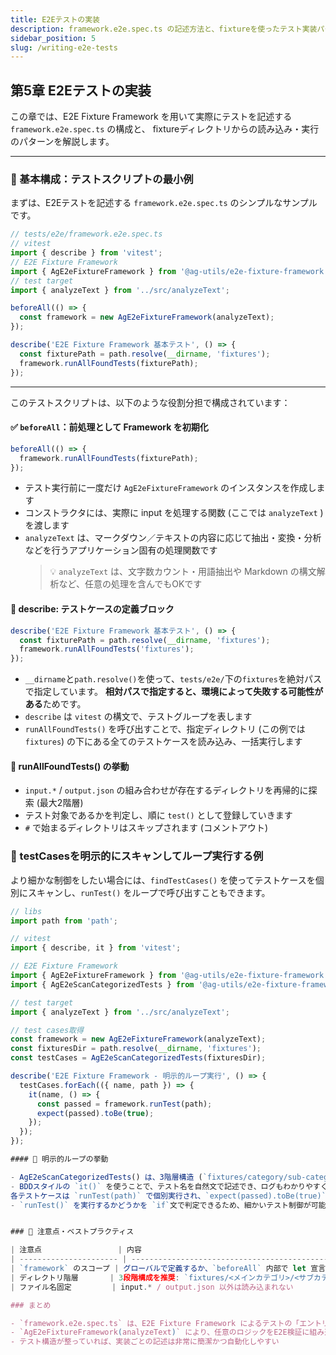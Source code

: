 ```yaml
---
title: E2Eテストの実装
description: framework.e2e.spec.ts の記述方法と、fixtureを使ったテスト実装パターンを解説します。
sidebar_position: 5
slug: /writing-e2e-tests
---
```


## 第5章 E2Eテストの実装

この章では、E2E Fixture Framework を用いて実際にテストを記述する `framework.e2e.spec.ts` の構成と、
fixtureディレクトリからの読み込み・実行のパターンを解説します。

---

### 🧪 基本構成：テストスクリプトの最小例

まずは、E2Eテストを記述する `framework.e2e.spec.ts` のシンプルなサンプルです。

```ts
// tests/e2e/framework.e2e.spec.ts
// vitest
import { describe } from 'vitest';
// E2E Fixture Framework
import { AgE2eFixtureFramework } from '@ag-utils/e2e-fixture-framework';
// test target
import { analyzeText } from '../src/analyzeText';

beforeAll(() => {
  const framework = new AgE2eFixtureFramework(analyzeText);
});

describe('E2E Fixture Framework 基本テスト', () => {
  const fixturePath = path.resolve(__dirname, 'fixtures');
  framework.runAllFoundTests(fixturePath);
});
```

---

このテストスクリプトは、以下のような役割分担で構成されています：

#### ✅ `beforeAll`：前処理として Framework を初期化

```typescript
beforeAll(() => {
  framework.runAllFoundTests(fixturePath);
});
```

- テスト実行前に一度だけ `AgE2eFixtureFramework` のインスタンスを作成します
- コンストラクタには、実際に input を処理する関数 (ここでは `analyzeText` ) を渡します
- `analyzeText` は、マークダウン／テキストの内容に応じて抽出・変換・分析などを行うアプリケーション固有の処理関数です
  > 💡 `analyzeText` は、文字数カウント・用語抽出や Markdown の構文解析など、任意の処理を含んでもOKです

#### 🧪 describe: テストケースの定義ブロック

```typescript
describe('E2E Fixture Framework 基本テスト', () => {
  const fixturePath = path.resolve(__dirname, 'fixtures');
  framework.runAllFoundTests('fixtures');
});
```

- `__dirname`と`path.resolve()`を使って、`tests/e2e/`下の`fixtures`を絶対パスで指定しています。
  **相対パスで指定すると、環境によって失敗する可能性がある**ためです。
- `describe` は `vitest` の構文で、テストグループを表します
- `runAllFoundTests()` を呼び出すことで、指定ディレクトリ (この例では `fixtures`) の下にある全てのテストケースを読み込み、一括実行します

#### 📁 runAllFoundTests() の挙動

- `input.*` / `output.json` の組み合わせが存在するディレクトリを再帰的に探索 (最大2階層)
- テスト対象であるかを判定し、順に `test()` として登録していきます
- `#` で始まるディレクトリはスキップされます (コメントアウト)

### 🔁 testCasesを明示的にスキャンしてループ実行する例

より細かな制御をしたい場合には、`findTestCases()` を使ってテストケースを個別にスキャンし、`runTest()` をループで呼び出すこともできます。

```typescript
// libs
import path from 'path';

// vitest
import { describe, it } from 'vitest';

// E2E Fixture Framework
import { AgE2eFixtureFramework } from '@ag-utils/e2e-fixture-framework';
import { AgE2eScanCategorizedTests } from '@ag-utils/e2e-fixture-framework';

// test target
import { analyzeText } from '../src/analyzeText';

// test cases取得
const framework = new AgE2eFixtureFramework(analyzeText);
const fixturesDir = path.resolve(__dirname, 'fixtures');
const testCases = AgE2eScanCategorizedTests(fixturesDir);

describe('E2E Fixture Framework - 明示的ループ実行', () => {
  testCases.forEach(({ name, path }) => {
    it(name, () => {
      const passed = framework.runTest(path);
      expect(passed).toBe(true);
    });
  });
});

#### 📁 明示的ループの挙動

- AgE2eScanCategorizedTests() は、3階層構造 (`fixtures/category/sub-category/test-case/`) に対応したスキャナ
- BDDスタイルの `it()` を使うことで、テスト名を自然文で記述でき、ログもわかりやすくなる
各テストケースは `runTest(path)` で個別実行され、`expect(passed).toBe(true)` によって結果を検証
- `runTest()` を実行するかどうかを `if`文で判定できるため、細かいテスト制御が可能


### 🎯 注意点・ベストプラクティス

| 注意点                 | 内容                                                                       |
| ---------------------- | -------------------------------------------------------------------------- |
| `framework` のスコープ | グローバルで定義するか、`beforeAll` 内部で let 宣言して外部参照可に        |
| ディレクトリ階層       | 3段階構成を推奨: `fixtures/<メインカテゴリ>/<サブカテゴリ>/<テストケース>` |
| ファイル名固定         | input.* / output.json 以外は読み込まれない                                 |

### まとめ

- `framework.e2e.spec.ts` は、E2E Fixture Framework によるテストの「エントリポイント」
- `AgE2eFixtureFramework(analyzeText)` により、任意のロジックをE2E検証に組み込める
- テスト構造が整っていれば、実装ごとの記述は非常に簡潔かつ自動化しやすい
```
